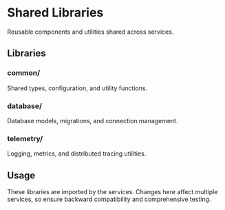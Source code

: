 # Shared Libraries

Reusable components and utilities shared across services.

## Libraries

### common/

Shared types, configuration, and utility functions.

### database/

Database models, migrations, and connection management.

### telemetry/

Logging, metrics, and distributed tracing utilities.

## Usage

These libraries are imported by the services. Changes here affect multiple services,
so ensure backward compatibility and comprehensive testing.
